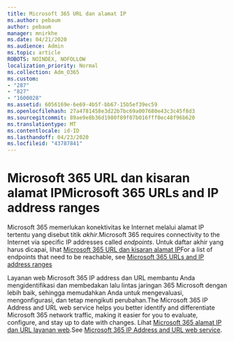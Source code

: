 ```yaml
---
title: Microsoft 365 URL dan alamat IP
ms.author: pebaum
author: pebaum
manager: mnirkhe
ms.date: 04/21/2020
ms.audience: Admin
ms.topic: article
ROBOTS: NOINDEX, NOFOLLOW
localization_priority: Normal
ms.collection: Adm_O365
ms.custom:
- "287"
- "827"
- "1600028"
ms.assetid: 6056169e-6e69-4b5f-bb67-15b5ef39ec59
ms.openlocfilehash: 27a4781458e3d22b7bc69a007680e43c3c45f8d3
ms.sourcegitcommit: 89ae9e8b36d1980f89f07b016fff0ec48f96b620
ms.translationtype: MT
ms.contentlocale: id-ID
ms.lasthandoff: 04/23/2020
ms.locfileid: "43787841"
---
```

# <a name="microsoft-365-urls-and-ip-address-ranges"></a><span data-ttu-id="865eb-102">Microsoft 365 URL dan kisaran alamat IP</span><span class="sxs-lookup"><span data-stu-id="865eb-102">Microsoft 365 URLs and IP address ranges</span></span>

<span data-ttu-id="865eb-103">Microsoft 365 memerlukan konektivitas ke Internet melalui alamat IP tertentu yang disebut titik *akhir*.</span><span class="sxs-lookup"><span data-stu-id="865eb-103">Microsoft 365 requires connectivity to the Internet via specific IP addresses called *endpoints*.</span></span>
<span data-ttu-id="865eb-104">Untuk daftar akhir yang harus dicapai, lihat [Microsoft 365 URL dan kisaran alamat IP](https://docs.microsoft.com/office365/enterprise/urls-and-ip-address-ranges)</span><span class="sxs-lookup"><span data-stu-id="865eb-104">For a list of endpoints that need to be reachable, see [Microsoft 365 URLs and IP address ranges](https://docs.microsoft.com/office365/enterprise/urls-and-ip-address-ranges)</span></span> 

<span data-ttu-id="865eb-105">Layanan web Microsoft 365 IP address dan URL membantu Anda mengidentifikasi dan membedakan lalu lintas jaringan 365 Microsoft dengan lebih baik, sehingga memudahkan Anda untuk mengevaluasi, mengonfigurasi, dan tetap mengikuti perubahan.</span><span class="sxs-lookup"><span data-stu-id="865eb-105">The Microsoft 365 IP Address and URL web service helps you better identify and differentiate Microsoft 365 network traffic, making it easier for you to evaluate, configure, and stay up to date with changes.</span></span> <span data-ttu-id="865eb-106">Lihat [Microsoft 365 alamat IP dan URL layanan web](https://docs.microsoft.com/office365/enterprise/office-365-ip-web-service).</span><span class="sxs-lookup"><span data-stu-id="865eb-106">See [Microsoft 365 IP Address and URL web service](https://docs.microsoft.com/office365/enterprise/office-365-ip-web-service).</span></span>